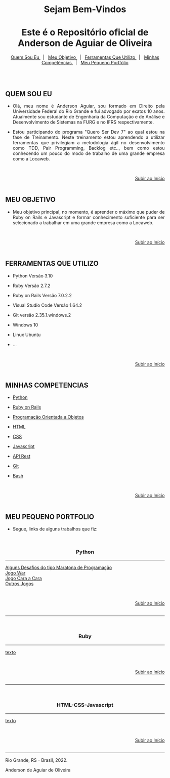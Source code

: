# <center>Sejam Bem-Vindos


<div align="center"><h1 align="center"><span id="home"></span>Este é o Repositório oficial de<br> <b>Anderson de Aguiar de Oliveira</b></h1>
<p align="center">
    <a href="#quem-sou-eu"> Quem Sou Eu </a>&nbsp;&nbsp;|&nbsp;&nbsp;
    <a href="#meu-objetivo"> Meu Objetivo </a>&nbsp;&nbsp;|&nbsp;&nbsp;
    <a href="#ferramentas-que-utilizo"> Ferramentas Que Utilizo </a>&nbsp;&nbsp;|&nbsp;&nbsp;
    <a href="#minhas-competencias"> Minhas Competências </a>&nbsp;&nbsp;|&nbsp;&nbsp;
    <a href="#meu-pequeno-portfolio"> Meu Pequeno Portfólio </a>
</p>
</div>


<br><br>

## QUEM SOU EU

* <p align='justify'>Olá, meu nome é Anderson Aguiar, sou formado em Direito pela Universidade Federal do Rio Grande e fui advogado por exatos 10 anos. Atualmente sou estudante de Engenharia da Computação e de Análise e Desenvolvimento de Sistemas na FURG e no IFRS respectivamente.</p>

* <p align='justify'>Estou participando do programa "Quero Ser Dev 7" ao qual estou na fase de Treinamento. Neste treinamento estou aprendendo a utilizar ferramentas que privilegiam a metodologia ágil no desenvolvimento como TDD, Pair Programming, Backlog etc.., bem como estou conhecendo um pouco do modo de trabalho de uma grande empresa como a Locaweb. </p>
<br><div align="right">[Subir ao Início](#home)</div><br>

## MEU OBJETIVO

* <p align='justify'>Meu objetivo principal, no momento, é aprender o máximo que puder de Ruby on Rails e Javascript e formar conhecimento suficiente para ser selecionado a trabalhar em uma grande empresa como a Locaweb.</p>
<br><div align="right">[Subir ao Início](#home)</div><br>

## FERRAMENTAS QUE UTILIZO

* Python Versão 3.10

* Ruby Versão 2.7.2
  
* Ruby on Rails Versão 7.0.2.2

* Visual Studio Code Versão 1.64.2

* Git versão 2.35.1.windows.2

* Windows 10

* Linux Ubuntu 
  
* ...

<br><div align="right">[Subir ao Início](#home)</div><br>
  
## MINHAS COMPETENCIAS

* [Python](https://www.linkedin.com/in/anderson-de-aguiar-de-oliveira/details/skills/)
  
* [Ruby on Rails](https://www.linkedin.com/in/anderson-de-aguiar-de-oliveira/details/skills/)

* [Programação Orientada a Objetos](https://www.linkedin.com/in/anderson-de-aguiar-de-oliveira/details/skills/)

* [HTML](https://www.linkedin.com/in/anderson-de-aguiar-de-oliveira/details/skills/)
  
* [CSS](https://www.linkedin.com/in/anderson-de-aguiar-de-oliveira/details/skills/)

* [Javascript](https://www.linkedin.com/in/anderson-de-aguiar-de-oliveira/details/skills/)

* [API Rest](https://www.linkedin.com/in/anderson-de-aguiar-de-oliveira/details/skills/)
  
* [Git](https://www.linkedin.com/in/anderson-de-aguiar-de-oliveira/details/skills/)
  
* [Bash](https://www.linkedin.com/in/anderson-de-aguiar-de-oliveira/details/skills/)

<br><div align="right">[Subir ao Início](#home)</div><br>

## MEU PEQUENO PORTFOLIO

* Segue, links de alguns trabalhos que fiz:

<br><center><h3>Python</h3></center>

-----

[Alguns Desafios do tipo Maratona de Programação](https://github.com/andersonaoliveira/DesafiosURI)<br>
[Jogo War](https://github.com/andersonaoliveira/WarPython)<br>
[Jogo Cara a Cara](https://github.com/andersonaoliveira/GameCaraCaraPython)<br>
[Outros Jogos](https://github.com/andersonaoliveira/OutrosJogosPython)<br>

<br><div align="right">[Subir ao Início](#home)</div><br>

-----

<br><center><h3>Ruby</h3></center>

-----

[texto](link)


<br><div align="right">[Subir ao Início](#home)</div><br>

-----

<br><center><h3>HTML-CSS-Javascript</h3></center>

-----

[texto](link)


<br><div align="right">[Subir ao Início](#home)</div><br>

-----

Rio Grande, RS - Brasil, 2022.

Anderson de Aguiar de Oliveira
